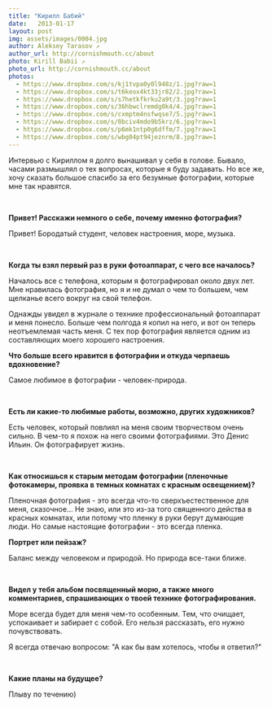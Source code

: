 ```yaml
---
title: "Кирилл Бабий"
date:   2013-01-17
layout: post
img: assets/images/0004.jpg
author: Aleksey Tarasov ↗
author_url: http://cornishmouth.cc/about
photo: Kirill Babii ↗
photo_url: http://cornishmouth.cc/about
photos: 
  - https://www.dropbox.com/s/kj1tvpa0y0l948z/1.jpg?raw=1
  - https://www.dropbox.com/s/t6keox4kt33jr82/2.jpg?raw=1
  - https://www.dropbox.com/s/s7hetkfkrku2a9t/3.jpg?raw=1
  - https://www.dropbox.com/s/36hbwclremdg0k4/4.jpg?raw=1
  - https://www.dropbox.com/s/cxmptm4nsfwqse7/5.jpg?raw=1
  - https://www.dropbox.com/s/0bciv4mdo9b5krz/6.jpg?raw=1
  - https://www.dropbox.com/s/p6mk1ntp0g6dffm/7.jpg?raw=1
  - https://www.dropbox.com/s/wbg04pt94jeznrm/8.jpg?raw=1
---
```


Интервью с Кириллом я долго вынашивал у себя в голове. Бывало, часами размышлял о тех вопросах, которые я буду задавать. Но все же, хочу сказать большое спасибо за его безумные фотографии, которые мне так нравятся.

<!--more-->

<br>

**Привет! Расскажи немного о себе, почему именно фотография?**

Привет! Бородатый студент, человек настроения, море, музыка.

<br>

**Когда ты взял первый раз в руки фотоаппарат, с чего все началось?**

Началось все с телефона, которым я фотографировал около двух лет.  Мне нравилась фотография, но я и не думал о чем то большем, чем щелканье всего вокруг на свой телефон.

Однажды увидел в журнале о технике профессиональный фотоаппарат и меня понесло.  Больше чем полгода я копил на него, и вот он теперь неотъемлемая часть меня.
С тех пор фотография является одним из составляющих моего хорошего настроения.

**Что больше всего нравится в фотографии и откуда черпаешь вдохновение?**

Самое любимое в фотографии - человек-природа.

<br>

**Есть ли какие-то любимые работы, возможно, других художников?**

Есть человек, который повлиял на меня своим творчеством очень сильно. В чем-то я похож на него своими фотографиями. Это Денис Ильин. Он фотографирует жизнь.

<br>

**Как относишься к старым методам фотографии (пленочные фотокамеры, проявка в темных комнатах с красным освещением)?**

Пленочная фотография - это всегда что-то сверхъестественное для меня, сказочное…
Не знаю, или это из-за того священного действа в красных комнатах,  или потому что пленку в руки берут думающие люди. Но самые настоящие фотографии - это всегда пленка.

**Портрет или пейзаж?**

Баланс между человеком и природой. Но природа все-таки ближе.

<br>

**Видел у тебя альбом посвященный морю, а также много комментариев, спрашивающих о твоей технике фотографирования.**

Море всегда будет для меня  чем-то особенным. Тем, что очищает, успокаивает и забирает с собой. Его нельзя рассказать, его нужно почувствовать.

Я всегда отвечаю вопросом: "А как бы вам хотелось, чтобы я ответил?"

<br>

**Какие планы на будущее?**

Плыву по течению)
